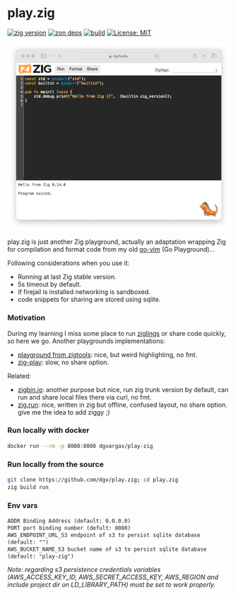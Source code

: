 # play.zig
[![zig version](https://img.shields.io/badge/0.14.1-orange?style=flat&logo=zig&label=Zig&color=%23eba742)](https://ziglang.org/download/)
[![zon deps](https://img.shields.io/badge/deps%20-7-orange?color=%23eba742)](https://github.com/dgv/play.zig/blob/main/build.zig.zon)
[![build](https://github.com/dgv/play.zig/actions/workflows/build.yml/badge.svg)](https://github.com/dgv/play.zig/actions/workflows/build.yml)
[![License: MIT](https://img.shields.io/badge/license-MIT-yellow.svg)](https://opensource.org/licenses/MIT)

![play.zig](https://github.com/dgv/play.zig/blob/main/screenshot.png)

play.zig is just another Zig playground, actually an adaptation wrapping Zig for compilation and format code from my old [go-vim](https://github.com/dgv/go-vim) (Go Playground)...

Following considerations when you use it:

- Running at last Zig stable version.
- 5s timeout by default.
- if firejail is installed networking is sandboxed.
- code snippets for sharing are stored using sqlite.

### Motivation

During my learning I miss some place to run [ziglings](https://codeberg.org/ziglings/exercises/) or share code quickly, so here we go. Another playgrounds implementations:

- [playground from zigtools](https://github.com/zigtools/playground): nice, but weird highlighting, no fmt.
- [zig-play](https://github.com/gsquire/zig-play): slow, no share option.

Related:

- [zigbin.io](https://zigbin.io/): another purpose but nice, run zig trunk version by default, can run and share local files there via curl, no fmt.
- [zig.run](https://github.com/jlauman/zig.run): nice, written in zig but offline, confused layout, no share option. give me the idea to add ziggy ;)

### Run locally with docker

```bash
docker run --rm -p 8080:8080 dgvargas/play-zig
```

### Run locally from the source
```bash
git clone https://github.com/dgv/play.zig; cd play.zig
zig build run
```

### Env vars

```
ADDR Binding Address (default: 0.0.0.0)
PORT port binding number (defult: 8080)
AWS_ENDPOINT_URL_S3 endpoint of s3 to persist sqlite database (default: "")
AWS_BUCKET_NAME_S3 bucket name of s3 to persist sqlite database (default: "play-zig")
```
_Note: regarding s3 persistence credentials variables (AWS_ACCESS_KEY_ID, AWS_SECRET_ACCESS_KEY, AWS_REGION and include project dir on LD_LIBRARY_PATH) must be set to work properly._
